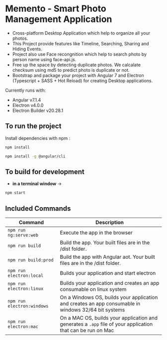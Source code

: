 # Memento - Smart Photo Management Application

- Cross-platform Desktop Application which help to organize all your photos.
- This Project provide features like Timeline, Searching, Sharing and Hiding Events.
- Project also use Face recongnition which help to search photo by person name using face-api.js.
- Free up the space by detecting duplicate photos. We calcalate checksum using md5 to predict photo is duplicate or not.
- Bootstrap and package your project with Angular 7 and Electron (Typescript + SASS + Hot Reload) for creating Desktop applications.

Currently runs with:

- Angular v7.1.4
- Electron v4.0.0
- Electron Builder v20.28.1

## To run the project

Install dependencies with npm :

``` bash
npm install
```

``` bash
npm install -g @angular/cli
```

## To build for development

- **in a terminal window** -> 

``` bash
npm start
```

## Included Commands

|Command|Description|
|--|--|
|`npm run ng:serve:web`| Execute the app in the browser |
|`npm run build`| Build the app. Your built files are in the /dist folder. |
|`npm run build:prod`| Build the app with Angular aot. Your built files are in the /dist folder. |
|`npm run electron:local`| Builds your application and start electron
|`npm run electron:linux`| Builds your application and creates an app consumable on linux system |
|`npm run electron:windows`| On a Windows OS, builds your application and creates an app consumable in windows 32/64 bit systems |
|`npm run electron:mac`|  On a MAC OS, builds your application and generates a `.app` file of your application that can be run on Mac |
